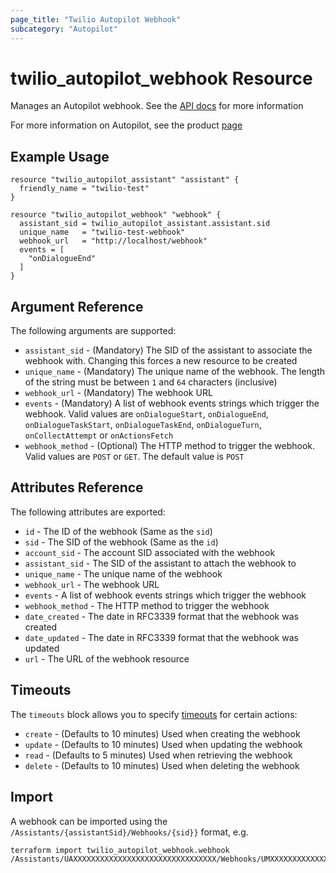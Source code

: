```yaml
---
page_title: "Twilio Autopilot Webhook"
subcategory: "Autopilot"
---
```


# twilio_autopilot_webhook Resource

Manages an Autopilot webhook. See the [API docs](https://www.twilio.com/docs/autopilot/api/event-webhooks) for more information

For more information on Autopilot, see the product [page](https://www.twilio.com/autopilot)

## Example Usage

```hcl
resource "twilio_autopilot_assistant" "assistant" {
  friendly_name = "twilio-test"
}

resource "twilio_autopilot_webhook" "webhook" {
  assistant_sid = twilio_autopilot_assistant.assistant.sid
  unique_name   = "twilio-test-webhook"
  webhook_url   = "http://localhost/webhook"
  events = [
    "onDialogueEnd"
  ]
}
```

## Argument Reference

The following arguments are supported:

- `assistant_sid` - (Mandatory) The SID of the assistant to associate the webhook with. Changing this forces a new resource to be created
- `unique_name` - (Mandatory) The unique name of the webhook. The length of the string must be between `1` and `64` characters (inclusive)
- `webhook_url` - (Mandatory) The webhook URL
- `events` - (Mandatory) A list of webhook events strings which trigger the webhook. Valid values are `onDialogueStart`, `onDialogueEnd`, `onDialogueTaskStart`, `onDialogueTaskEnd`, `onDialogueTurn`, `onCollectAttempt` or `onActionsFetch`
- `webhook_method` - (Optional) The HTTP method to trigger the webhook. Valid values are `POST` or `GET`. The default value is `POST`

## Attributes Reference

The following attributes are exported:

- `id` - The ID of the webhook (Same as the `sid`)
- `sid` - The SID of the webhook (Same as the `id`)
- `account_sid` - The account SID associated with the webhook
- `assistant_sid` - The SID of the assistant to attach the webhook to
- `unique_name` - The unique name of the webhook
- `webhook_url` - The webhook URL
- `events` - A list of webhook events strings which trigger the webhook
- `webhook_method` - The HTTP method to trigger the webhook
- `date_created` - The date in RFC3339 format that the webhook was created
- `date_updated` - The date in RFC3339 format that the webhook was updated
- `url` - The URL of the webhook resource

## Timeouts

The `timeouts` block allows you to specify [timeouts](https://www.terraform.io/docs/configuration/resources.html#timeouts) for certain actions:

- `create` - (Defaults to 10 minutes) Used when creating the webhook
- `update` - (Defaults to 10 minutes) Used when updating the webhook
- `read` - (Defaults to 5 minutes) Used when retrieving the webhook
- `delete` - (Defaults to 10 minutes) Used when deleting the webhook

## Import

A webhook can be imported using the `/Assistants/{assistantSid}/Webhooks/{sid}}` format, e.g.

```shell
terraform import twilio_autopilot_webhook.webhook /Assistants/UAXXXXXXXXXXXXXXXXXXXXXXXXXXXXXXXX/Webhooks/UMXXXXXXXXXXXXXXXXXXXXXXXXXXXXXXXX
```
